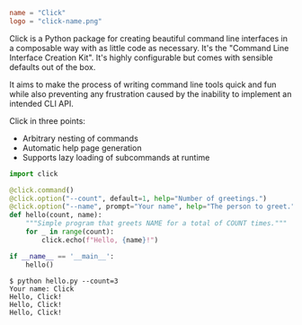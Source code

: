 ~~~~toml
name = "Click"
logo = "click-name.png"
~~~~

Click is a Python package for creating beautiful command line interfaces in a
composable way with as little code as necessary. It's the "Command Line
Interface Creation Kit". It's highly configurable but comes with sensible
defaults out of the box.

It aims to make the process of writing command line tools quick and fun while
also preventing any frustration caused by the inability to implement an intended
CLI API.

Click in three points:

-   Arbitrary nesting of commands
-   Automatic help page generation
-   Supports lazy loading of subcommands at runtime

```python
import click

@click.command()
@click.option("--count", default=1, help="Number of greetings.")
@click.option("--name", prompt="Your name", help="The person to greet.")
def hello(count, name):
    """Simple program that greets NAME for a total of COUNT times."""
    for _ in range(count):
        click.echo(f"Hello, {name}!")

if __name__ == '__main__':
    hello()
```

```
$ python hello.py --count=3
Your name: Click
Hello, Click!
Hello, Click!
Hello, Click!
```
